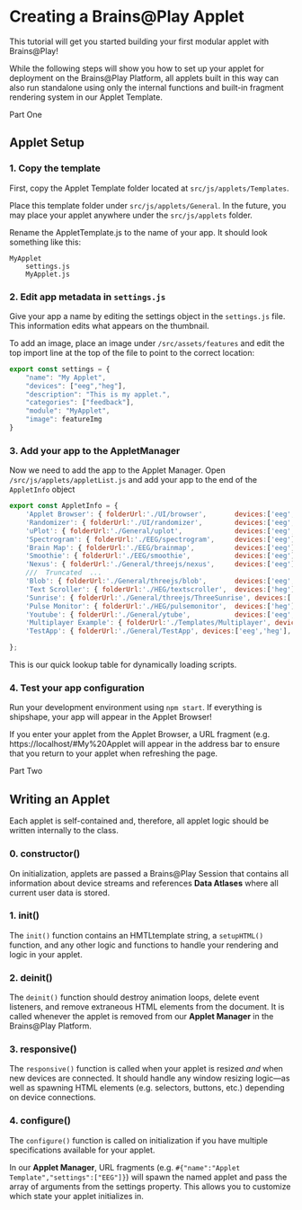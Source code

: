 # Creating a Brains@Play Applet

This tutorial will get you started building your first modular applet with Brains@Play! 

While the following steps will show you how to set up your applet for deployment on the Brains@Play Platform, all applets built in this way can also run standalone using only the internal functions and built-in fragment rendering system in our Applet Template. 

<div class="brainsatplay-tutorial-subheader">
<p>Part One</p>
<h2>Applet Setup</h2>
</div>

### 1. Copy the template
First, copy the Applet Template folder located at `src/js/applets/Templates`.

Place this template folder under `src/js/applets/General`. In the future, you may place your applet anywhere under the `src/js/applets` folder. 

Rename the AppletTemplate.js to the name of your app. It should look something like this:
```
MyApplet
    settings.js
    MyApplet.js
```

### 2. Edit app metadata in `settings.js`
Give your app a name by editing the settings object in the `settings.js` file. This information edits what appears on the thumbnail.

To add an image, place an image under `/src/assets/features` and edit the top import line at the top of the file to point to the correct location:


```js
export const settings = {
    "name": "My Applet",
    "devices": ["eeg","heg"],
    "description": "This is my applet.",
    "categories": ["feedback"],
    "module": "MyApplet",
    "image": featureImg
}
```

### 3. Add your app to the AppletManager
Now we need to add the app to the Applet Manager. Open `/src/js/applets/appletList.js` and add your app to the end of the `AppletInfo` object

```js
export const AppletInfo = {
    'Applet Browser': { folderUrl:'./UI/browser',       devices:['eeg','heg'],     categories:['UI']},
    'Randomizer': { folderUrl:'./UI/randomizer',        devices:['eeg','heg'],     categories:['UI']},
    'uPlot': { folderUrl:'./General/uplot',             devices:['eeg','heg'],     categories:['data']},
    'Spectrogram': { folderUrl:'./EEG/spectrogram',     devices:['eeg'],           categories:['data']},
    'Brain Map': { folderUrl:'./EEG/brainmap',          devices:['eeg'],           categories:['data']},
    'Smoothie': { folderUrl:'./EEG/smoothie',           devices:['eeg'],           categories:['data']},
    'Nexus': { folderUrl:'./General/threejs/nexus',     devices:['eeg'],           categories:['multiplayer','feedback']},
    ///  Truncated  ...
    'Blob': { folderUrl:'./General/threejs/blob',       devices:['eeg','heg'],           categories:
    'Text Scroller': { folderUrl:'./HEG/textscroller',  devices:['heg'],           categories:['feedback'] },
    'Sunrise': { folderUrl:'./General/threejs/ThreeSunrise', devices:['heg'],      categories:['feedback'] },
    'Pulse Monitor': { folderUrl:'./HEG/pulsemonitor',  devices:['heg'],           categories:['data'] },
    'Youtube': { folderUrl:'./General/ytube',           devices:['eeg','heg'],     categories:['feedback'] },
    'Multiplayer Example': { folderUrl:'./Templates/Multiplayer', devices:['eeg','heg'], categories:['multiplayer','feedback'] },
    'TestApp': { folderUrl:'./General/TestApp', devices:['eeg','heg'], categories:['feedback'] },

};
```

This is our quick lookup table for dynamically loading scripts.

### 4. Test your app configuration
Run your development environment using `npm start`. If everything is shipshape, your app will appear in the Applet Browser! 

If you enter your applet from the Applet Browser, a URL fragment (e.g. https://localhost/#My%20Applet will appear in the address bar to ensure that you return to your applet when refreshing the page.

<div class="brainsatplay-tutorial-subheader">
<p>Part Two</p>
<h2>Writing an Applet</h2>
</div>

Each applet is self-contained and, therefore, all applet logic should be written internally to the class. 

### 0. constructor()
On initialization, applets are passed a Brains@Play Session that contains all information about device streams and references **Data Atlases** where all current user data is stored.

### 1. init()
The `init()` function contains an HMTLtemplate string, a `setupHTML()` function, and any other logic and functions to handle your rendering and logic in your applet. 

### 2. deinit()
The `deinit()` function should destroy animation loops, delete event listeners, and remove extraneous HTML elements from the document. It is called whenever the applet is removed from our **Applet Manager** in the Brains@Play Platform.

### 3. responsive()
The `responsive()` function is called when your applet is resized *and* when new devices are connected. It should handle any window resizing logic—as well as spawning HTML elements (e.g. selectors, buttons, etc.) depending on device connections.

### 4. configure()
The `configure()` function is called on initialization if you have multiple specifications available for your applet. 

In our **Applet Manager**, URL fragments (e.g. `#{"name":"Applet Template","settings":["EEG"]}`) will spawn the named applet and pass the array of arguments from the settings property. This allows you to customize which state your applet initializes in. 